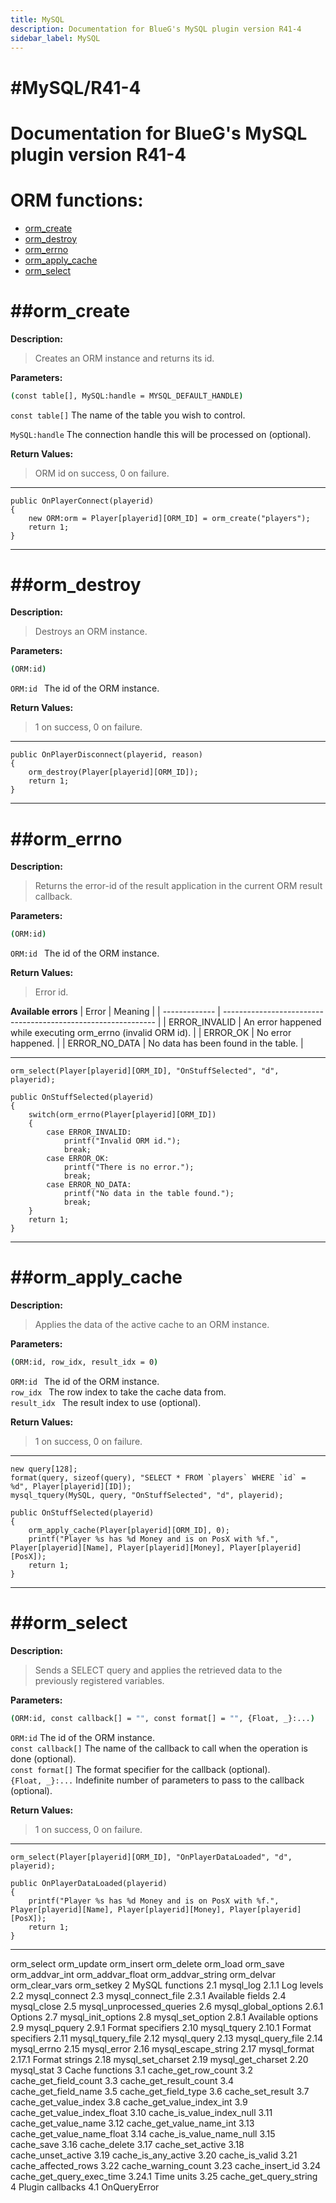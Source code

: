 ```yaml
---
title: MySQL
description: Documentation for BlueG's MySQL plugin version R41-4
sidebar_label: MySQL
---
```


#MySQL/R41-4
==========

Documentation for BlueG's MySQL plugin version R41-4
==========

ORM functions:
==========
* [orm_create](#orm_create) 
* [orm_destroy](#orm_destroy)
* [orm_errno](#orm_errno)
* [orm_apply_cache](#orm_apply_cache)
* [orm_select](#orm_select)

##orm_create
==========
**Description:**
>Creates an ORM instance and returns its id.

**Parameters:**
```bash
(const table[], MySQL:handle = MYSQL_DEFAULT_HANDLE)
```
`const table[]` The name of the table you wish to control.

`MySQL:handle`  The connection handle this will be processed on (optional).

**Return Values:**
>ORM id on success, 0 on failure.
------------
```pawn
public OnPlayerConnect(playerid)
{
	new ORM:orm = Player[playerid][ORM_ID] = orm_create("players");
	return 1;
}
```
------------
##orm_destroy
==========
**Description:**
>Destroys an ORM instance.

**Parameters:**
```bash
(ORM:id)
```
`ORM:id	` 	The id of the ORM instance.

**Return Values:**
>1 on success, 0 on failure.
------------
```pawn
public OnPlayerDisconnect(playerid, reason)
{
	orm_destroy(Player[playerid][ORM_ID]);
	return 1;
}
```
------------
##orm_errno
==========
**Description:**
>Returns the error-id of the result application in the current ORM result callback.

**Parameters:**
```bash
(ORM:id)
```
`ORM:id	` 	The id of the ORM instance.

**Return Values:**
>Error id.

**Available errors**
| Error	   	| Meaning                                  			|
| ------------- | ------------------------------------------------------------- |
| ERROR_INVALID | An error happened while executing orm_errno (invalid ORM id). |
| ERROR_OK      | No error happened. 						|
| ERROR_NO_DATA | No data has been found in the table.                   	|

------------
```pawn
orm_select(Player[playerid][ORM_ID], "OnStuffSelected", "d", playerid);
 
public OnStuffSelected(playerid)
{
	switch(orm_errno(Player[playerid][ORM_ID])
	{
		case ERROR_INVALID:
			printf("Invalid ORM id.");
			break;
		case ERROR_OK:
			printf("There is no error.");
			break;
		case ERROR_NO_DATA:
			printf("No data in the table found.");
			break;
	}
	return 1;
}
```
------------
##orm_apply_cache
==========
**Description:**
>Applies the data of the active cache to an ORM instance.

**Parameters:**
```bash
(ORM:id, row_idx, result_idx = 0)
```
`ORM:id ` 	The id of the ORM instance.
<br/>
`row_idx ` 	The row index to take the cache data from.
<br/>
`result_idx `	The result index to use (optional).

**Return Values:**
>1 on success, 0 on failure.
------------
```pawn
new query[128];
format(query, sizeof(query), "SELECT * FROM `players` WHERE `id` = %d", Player[playerid][ID]);
mysql_tquery(MySQL, query, "OnStuffSelected", "d", playerid);
 
public OnStuffSelected(playerid)
{
	orm_apply_cache(Player[playerid][ORM_ID], 0);
	printf("Player %s has %d Money and is on PosX with %f.", Player[playerid][Name], Player[playerid][Money], Player[playerid][PosX]);
	return 1;
}
```
------------
##orm_select
==========
**Description:**
>Sends a SELECT query and applies the retrieved data to the previously registered variables.

**Parameters:**
```bash
(ORM:id, const callback[] = "", const format[] = "", {Float, _}:...)
```
`ORM:id` 	The id of the ORM instance.
<br/>
`const callback[]`	The name of the callback to call when the operation is done (optional).
<br/>
`const format[]`	The format specifier for the callback (optional).
<br/>
`{Float, _}:...`	Indefinite number of parameters to pass to the callback (optional).

**Return Values:**
>1 on success, 0 on failure.
------------
```pawn
orm_select(Player[playerid][ORM_ID], "OnPlayerDataLoaded", "d", playerid);
 
public OnPlayerDataLoaded(playerid)
{
	printf("Player %s has %d Money and is on PosX with %f.", Player[playerid][Name], Player[playerid][Money], Player[playerid][PosX]);
	return 1;
}
```
------------
orm_select
orm_update
orm_insert
orm_delete
orm_load
orm_save
orm_addvar_int
orm_addvar_float
orm_addvar_string
orm_delvar
orm_clear_vars
orm_setkey
2 MySQL functions
2.1 mysql_log
2.1.1 Log levels
2.2 mysql_connect
2.3 mysql_connect_file
2.3.1 Available fields
2.4 mysql_close
2.5 mysql_unprocessed_queries
2.6 mysql_global_options
2.6.1 Options
2.7 mysql_init_options
2.8 mysql_set_option
2.8.1 Available options
2.9 mysql_pquery
2.9.1 Format specifiers
2.10 mysql_tquery
2.10.1 Format specifiers
2.11 mysql_tquery_file
2.12 mysql_query
2.13 mysql_query_file
2.14 mysql_errno
2.15 mysql_error
2.16 mysql_escape_string
2.17 mysql_format
2.17.1 Format strings
2.18 mysql_set_charset
2.19 mysql_get_charset
2.20 mysql_stat
3 Cache functions
3.1 cache_get_row_count
3.2 cache_get_field_count
3.3 cache_get_result_count
3.4 cache_get_field_name
3.5 cache_get_field_type
3.6 cache_set_result
3.7 cache_get_value_index
3.8 cache_get_value_index_int
3.9 cache_get_value_index_float
3.10 cache_is_value_index_null
3.11 cache_get_value_name
3.12 cache_get_value_name_int
3.13 cache_get_value_name_float
3.14 cache_is_value_name_null
3.15 cache_save
3.16 cache_delete
3.17 cache_set_active
3.18 cache_unset_active
3.19 cache_is_any_active
3.20 cache_is_valid
3.21 cache_affected_rows
3.22 cache_warning_count
3.23 cache_insert_id
3.24 cache_get_query_exec_time
3.24.1 Time units
3.25 cache_get_query_string
4 Plugin callbacks
4.1 OnQueryError
